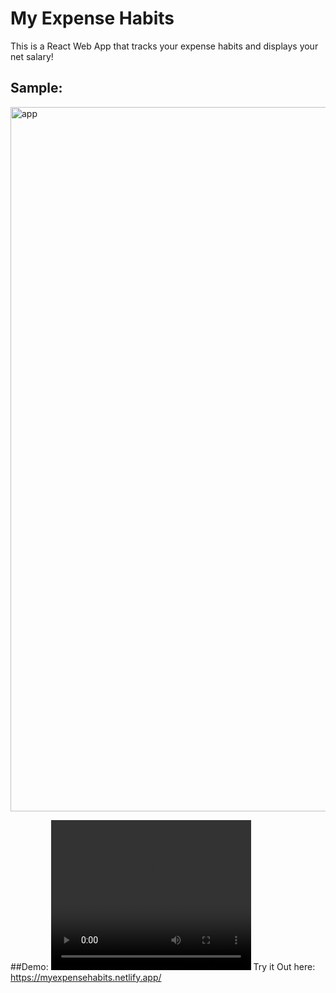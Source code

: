 # My Expense Habits
This is a React Web App that tracks your expense habits and displays your net salary!
## Sample:
<img width="1127" alt="app" src="https://user-images.githubusercontent.com/31680529/124103019-e0cfd600-da2e-11eb-915c-e8f6021be4d7.png">

##Demo:
<video width="320" height="240" autoplay src="https://user-images.githubusercontent.com/31680529/124105043-d57daa00-da30-11eb-832d-29fd5fa194da.mp4" type="video/mp4">
  demo video
</video>
Try it Out here: https://myexpensehabits.netlify.app/
